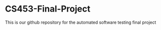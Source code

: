 # CS453-Final-Project

This is our github repository for the automated software testing final project
